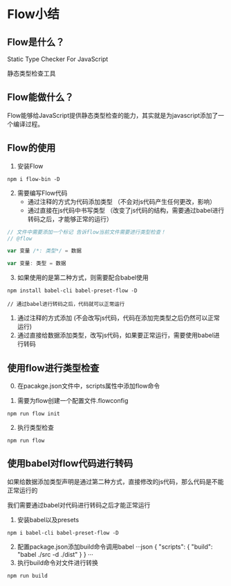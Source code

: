 # Flow小结

## Flow是什么？
Static Type Checker For JavaScript

静态类型检查工具

## Flow能做什么？

Flow能够给JavaScript提供静态类型检查的能力，其实就是为javascript添加了一个编译过程。


## Flow的使用
1. 安装Flow
```
npm i flow-bin -D
```
2. 需要编写Flow代码
   * 通过注释的方式为代码添加类型 （不会对js代码产生任何更改，影响）
   * 通过直接在js代码中书写类型 （改变了js代码的结构，需要通过babel进行转码之后，才能够正常的运行）

```js
// 文件中需要添加一个标记 告诉flow当前文件需要进行类型检查！
// @flow 

var 变量 /*: 类型*/ = 数据

var 变量: 类型 = 数据
```

3. 如果使用的是第二种方式，则需要配合babel使用
```
npm install babel-cli babel-preset-flow -D

// 通过babel进行转码之后，代码就可以正常运行
```

1. 通过注释的方式添加 (不会改写js代码，代码在添加完类型之后仍然可以正常运行)
2. 通过直接给数据添加类型，改写js代码，如果要正常运行，需要使用babel进行转码

## 使用flow进行类型检查
0. 在pacakge.json文件中，scripts属性中添加flow命令

1. 需要为flow创建一个配置文件.flowconfig
```shell
npm run flow init
```

2. 执行类型检查
```shell
npm run flow
```

## 使用babel对flow代码进行转码
如果给数据添加类型声明是通过第二种方式，直接修改的js代码，那么代码是不能正常运行的

我们需要通过babel对代码进行转码之后才能正常运行

1. 安装babel以及presets
```shell
npm i babel-cli babel-preset-flow -D
```
2. 配置package.json添加build命令调用babel
···json
{
    "scripts": {
        "build": "babel ./src -d ./dist"
    }
}
···
3. 执行build命令对文件进行转换
```shell
npm run build
```